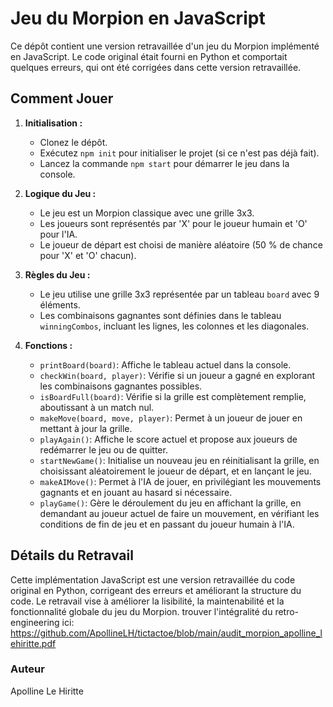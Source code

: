 Jeu du Morpion en JavaScript
============================

Ce dépôt contient une version retravaillée d'un jeu du Morpion implémenté en JavaScript. Le code original était fourni en Python et comportait quelques erreurs, qui ont été corrigées dans cette version retravaillée.

Comment Jouer
-------------

1.  **Initialisation :**
    
    *   Clonez le dépôt.
    *   Exécutez `npm init` pour initialiser le projet (si ce n'est pas déjà fait).
    *   Lancez la commande `npm start` pour démarrer le jeu dans la console.
2.  **Logique du Jeu :**
    
    *   Le jeu est un Morpion classique avec une grille 3x3.
    *   Les joueurs sont représentés par 'X' pour le joueur humain et 'O' pour l'IA.
    *   Le joueur de départ est choisi de manière aléatoire (50 % de chance pour 'X' et 'O' chacun).
3.  **Règles du Jeu :**
    
    *   Le jeu utilise une grille 3x3 représentée par un tableau `board` avec 9 éléments.
    *   Les combinaisons gagnantes sont définies dans le tableau `winningCombos`, incluant les lignes, les colonnes et les diagonales.
4.  **Fonctions :**
    
    *   `printBoard(board)`: Affiche le tableau actuel dans la console.
    *   `checkWin(board, player)`: Vérifie si un joueur a gagné en explorant les combinaisons gagnantes possibles.
    *   `isBoardFull(board)`: Vérifie si la grille est complètement remplie, aboutissant à un match nul.
    *   `makeMove(board, move, player)`: Permet à un joueur de jouer en mettant à jour la grille.
    *   `playAgain()`: Affiche le score actuel et propose aux joueurs de redémarrer le jeu ou de quitter.
    *   `startNewGame()`: Initialise un nouveau jeu en réinitialisant la grille, en choisissant aléatoirement le joueur de départ, et en lançant le jeu.
    *   `makeAIMove()`: Permet à l'IA de jouer, en privilégiant les mouvements gagnants et en jouant au hasard si nécessaire.
    *   `playGame()`: Gère le déroulement du jeu en affichant la grille, en demandant au joueur actuel de faire un mouvement, en vérifiant les conditions de fin de jeu et en passant du joueur humain à l'IA.

Détails du Retravail
--------------------

Cette implémentation JavaScript est une version retravaillée du code original en Python, corrigeant des erreurs et améliorant la structure du code. Le retravail vise à améliorer la lisibilité, la maintenabilité et la fonctionnalité globale du jeu du Morpion.
trouver l'intégralité du retro-engineering ici: https://github.com/ApollineLH/tictactoe/blob/main/audit_morpion_apolline_lehiritte.pdf

### Auteur

Apolline Le Hiritte
